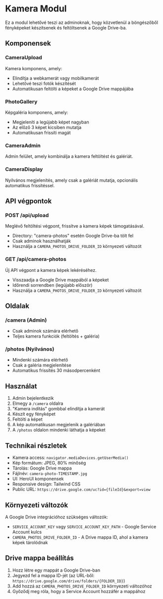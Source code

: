 # Kamera Modul

Ez a modul lehetővé teszi az adminoknak, hogy közvetlenül a böngészőből fényképeket készítsenek és feltöltsenek a Google Drive-ba.

## Komponensek

### CameraUpload

Kamera komponens, amely:

- Elindítja a webkamerát vagy mobilkamerát
- Lehetővé teszi fotók készítését
- Automatikusan feltölti a képeket a Google Drive mappájába

### PhotoGallery

Képgaléria komponens, amely:

- Megjeleníti a legújabb képet nagyban
- Az előző 3 képet kicsiben mutatja
- Automatikusan frissíti magát

### CameraAdmin

Admin felület, amely kombinálja a kamera feltöltést és galériát.

### CameraDisplay

Nyilvános megjelenítés, amely csak a galériát mutatja, opcionális automatikus frissítéssel.

## API végpontok

### POST /api/upload

Meglévő feltöltési végpont, frissítve a kamera képek támogatásával.

- Directory: "camera-photos" esetén Google Drive-ba tölt fel
- Csak adminok használhatják
- Használja a `CAMERA_PHOTOS_DRIVE_FOLDER_ID` környezeti változót

### GET /api/camera-photos

Új API végpont a kamera képek lekéréséhez.

- Visszaadja a Google Drive mappából a képeket
- Időrendi sorrendben (legújabb először)
- Használja a `CAMERA_PHOTOS_DRIVE_FOLDER_ID` környezeti változót

## Oldalak

### /camera (Admin)

- Csak adminok számára elérhető
- Teljes kamera funkciók (feltöltés + galéria)

### /photos (Nyilvános)

- Mindenki számára elérhető
- Csak a galéria megjelenítése
- Automatikus frissítés 30 másodpercenként

## Használat

1. Admin bejelentkezik
2. Elmegy a `/camera` oldalra
3. "Kamera indítás" gombbal elindítja a kamerát
4. Készít egy fényképet
5. Feltölti a képet
6. A kép automatikusan megjelenik a galériában
7. A `/photos` oldalon mindenki láthatja a képeket

## Technikai részletek

- Kamera access: `navigator.mediaDevices.getUserMedia()`
- Kép formátum: JPEG, 80% minőség
- Tárolás: Google Drive mappa
- Fájlnév: `camera-photo-TIMESTAMP.jpg`
- UI: HeroUI komponensek
- Responsive design: Tailwind CSS
- Public URL: `https://drive.google.com/uc?id={fileId}&export=view`

## Környezeti változók

A Google Drive integrációhoz szükséges változók:

- `SERVICE_ACCOUNT_KEY` vagy `SERVICE_ACCOUNT_KEY_PATH` - Google Service Account kulcs
- `CAMERA_PHOTOS_DRIVE_FOLDER_ID` - A Drive mappa ID, ahol a kamera képek tárolódnak

## Drive mappa beállítás

1. Hozz létre egy mappát a Google Drive-ban
2. Jegyezd fel a mappa ID-jét (az URL-ből: `https://drive.google.com/drive/folders/{FOLDER_ID}`)
3. Add hozzá az `CAMERA_PHOTOS_DRIVE_FOLDER_ID` környezeti változóhoz
4. Győződj meg róla, hogy a Service Account hozzáfér a mappához
